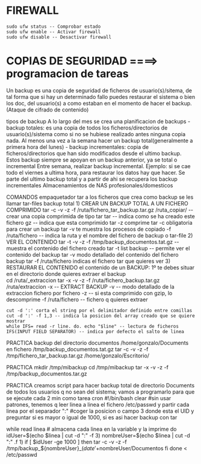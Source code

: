 # FIREWALL
    sudo ufw status -- Comprobar estado
    sudo ufw enable -- Activar firewall
    sudo ufw disable -- Desactivar firewall

# COPIAS DE SEGURIDAD ====> programacion de tareas
Un backup es una copia de seguridad de ficheros de usuario(s)/sitema, de tal forma que si hay un determinado fallo puedes restaurar el sistema o bien los doc, del usuario(s) a como estaban en el momento de hacer el backup.
(Ataque de cifrado de contenido)

tipos de backup
A lo largo del mes se crea una planificacion de backups
    - backup totales: es una copia de todos los ficheros/directorios de usuario(s)/sistema como si no se hubiese realizado antes ninguna copia nada. 
        Al menos una vez a la semana hacer un backup total(generalmente a primera hora del lunes)
    - backup incrementales: copia de ficheros/directorios que han sido modificados desde el ultimo backup. Estos backup siempre se apoyan en un backup anterior, ya se total o incremental
Entre semana, realizar backup incremental.
Ejemplo: si se cae todo el viernes a ultima hora, para restaurar los datos hay que hacer. Se parte del ultimo backup total y a partir de ahi se recupera los backup incrementales
Almacenamientos de NAS profesionales/domesticos

COMANDOS
    empaquetador tar a los ficheros que crea como backup se les llamar tar-files
    backup total
    1) CREAR UN BACKUP TOTAL A UN FICHERO COMPRIMIDO
        tar -c -v -z -f /ruta/fichero_tar_backup.tar.gz  /ruta_copiar/ -- crear una copia comprimida de tipo tar
        tar -- indica como se ha creado este fichero
        gz -- indica que esta comprimido
            tar -z comprime
            tar -c obligatoria para crear un backup
            tar -v te muestra los procesos de copiado
            -f /ruta/fichero -- indica la ruta y el nombre del fichero de backup o tar-file
        2) VER EL CONTENIDO
            tar -t -v -z -f /tmp/backup_documentos.tat.gz -- muestra el contenido del fichero creado
                 tar -t list backup -- permite ver el contenido del backup
                tar -v modo detallado del contenido del fichero backup
                tar -f /ruta/fichero indicas el fichero tar que quieres ver
        3) RESTAURAR EL CONTENIDO el contenido de un BACKUP: 1º te debes situar en el directorio donde quieres extraer el backup      
            cd /ruta/_extraccion
            tar -x -v -z -f /ruta/fichero_backup.tar.gz /ruta/extraccion
            -x -- EXTRACT BACKUP
            -v -- modo detallado de la extraccion fichero por fichero
            -z -- si esta comprimido con gzip, lo descomprime
            -f /ruta/fichero -- fichero q quieres extraer

    cut -d ':' corta el string por el delimitador definido entre comillas
    cut -d ':' -f 1,3 -- indica la posicion del array creado que se quiere mostrar
    while IFS= read -r line. do. echo "$line" -- lectura de ficheros
    IFS(INPUT FIELD SEPARATOR) -- indica por defecto el salto de linea


        
PRACTICA
backup del directorio documentos /home/gonzalo/Documents en fichero /tmp/backup_documentos.tat.gz
tar -c -v -z -f /tmp/fichero_tar_backup.tar.gz /home/gonzalo/Escritorio/

PRACTICA
    mkdir /tmp/mibackup
    cd /tmp/mibackup
    tar -x -v -z -f /tmp/backup_documentos.tar.gz

PRACTICA
creamos script para hacer backup total de directorio Documents de todos los usuarios q no sean del sistema; vamos a programarlo para que se ejecute cada 2 min como tarea cron
#!/bin/bash
clear
#sin usar patrones, tenemos q leer linea a linea el fichero /etc/passwd y partir cada linea por el separador ":" 
#coger la posicion o campo 3 donde esta el UID y preguntar si es mayor o igual de 1000, si es asi hacer backup con tar

   while read linea # almacena cada linea en la variable y la imprime
    do
        idUser=$(echo $linea | cut -d ":" -f 3)
        nombreUser=$(echo $linea | cut -d ":" .f 1)
        if [ $idUser -ge 1000 ]
        then
            tar -c -v -z -f /tmp/backup_${nombreUser}_$(date '+%Y-%m-%d-%H:%M').tar.gz /home/$nombreUser/Documentos
        fi
    done < /etc/passwd 


